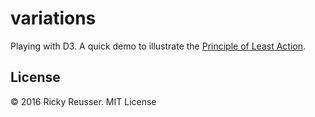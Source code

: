 # variations

Playing with D3. A quick demo to illustrate the [Principle of Least Action](https://en.wikipedia.org/wiki/Principle_of_least_action).

## License

&copy; 2016 Ricky Reusser. MIT License
